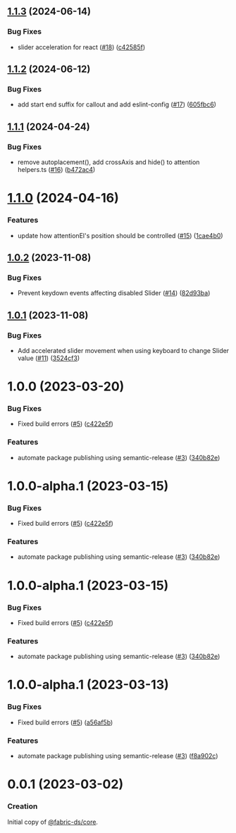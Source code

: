 ## [1.1.3](https://github.com/warp-ds/core/compare/v1.1.2...v1.1.3) (2024-06-14)


### Bug Fixes

* slider acceleration for react ([#18](https://github.com/warp-ds/core/issues/18)) ([c42585f](https://github.com/warp-ds/core/commit/c42585fe953abb109f92bcf89c47582883b4bf2a))

## [1.1.2](https://github.com/warp-ds/core/compare/v1.1.1...v1.1.2) (2024-06-12)


### Bug Fixes

* add start end suffix for callout and add eslint-config ([#17](https://github.com/warp-ds/core/issues/17)) ([605fbc6](https://github.com/warp-ds/core/commit/605fbc6bb563acb4b7141ba77b7b5d86b378311a))

## [1.1.1](https://github.com/warp-ds/core/compare/v1.1.0...v1.1.1) (2024-04-24)


### Bug Fixes

* remove autoplacement(), add crossAxis and hide() to attention helpers.ts ([#16](https://github.com/warp-ds/core/issues/16)) ([b472ac4](https://github.com/warp-ds/core/commit/b472ac4dab798f618f349ac126546e86e852f8c7))

# [1.1.0](https://github.com/warp-ds/core/compare/v1.0.2...v1.1.0) (2024-04-16)


### Features

* update how attentionEl's position should be controlled ([#15](https://github.com/warp-ds/core/issues/15)) ([1cae4b0](https://github.com/warp-ds/core/commit/1cae4b0124cc19e1316b3757cdc2376ac375dad9))

## [1.0.2](https://github.com/warp-ds/core/compare/v1.0.1...v1.0.2) (2023-11-08)


### Bug Fixes

* Prevent keydown events affecting disabled Slider ([#14](https://github.com/warp-ds/core/issues/14)) ([82d93ba](https://github.com/warp-ds/core/commit/82d93ba51f9c6eaa9fb5ac6778a2ba8b95616527))

## [1.0.1](https://github.com/warp-ds/core/compare/v1.0.0...v1.0.1) (2023-11-08)


### Bug Fixes

* Add accelerated slider movement when using keyboard to change Slider value ([#11](https://github.com/warp-ds/core/issues/11)) ([3524cf3](https://github.com/warp-ds/core/commit/3524cf36a5b04040d72d3d7e9060d232a12eb0b3))

# 1.0.0 (2023-03-20)


### Bug Fixes

* Fixed build errors ([#5](https://github.com/warp-ds/core/issues/5)) ([c422e5f](https://github.com/warp-ds/core/commit/c422e5f8ed04646f309dd6e62d5275d2e4cc81cc))


### Features

* automate package publishing using semantic-release ([#3](https://github.com/warp-ds/core/issues/3)) ([340b82e](https://github.com/warp-ds/core/commit/340b82e971b5ae9ab43e99755bf658e926f52d55))

# 1.0.0-alpha.1 (2023-03-15)


### Bug Fixes

* Fixed build errors ([#5](https://github.com/warp-ds/core/issues/5)) ([c422e5f](https://github.com/warp-ds/core/commit/c422e5f8ed04646f309dd6e62d5275d2e4cc81cc))


### Features

* automate package publishing using semantic-release ([#3](https://github.com/warp-ds/core/issues/3)) ([340b82e](https://github.com/warp-ds/core/commit/340b82e971b5ae9ab43e99755bf658e926f52d55))

# 1.0.0-alpha.1 (2023-03-15)


### Bug Fixes

* Fixed build errors ([#5](https://github.com/warp-ds/core/issues/5)) ([c422e5f](https://github.com/warp-ds/core/commit/c422e5f8ed04646f309dd6e62d5275d2e4cc81cc))


### Features

* automate package publishing using semantic-release ([#3](https://github.com/warp-ds/core/issues/3)) ([340b82e](https://github.com/warp-ds/core/commit/340b82e971b5ae9ab43e99755bf658e926f52d55))

# 1.0.0-alpha.1 (2023-03-13)


### Bug Fixes

* Fixed build errors ([#5](https://github.com/warp-ds/core/issues/5)) ([a56af5b](https://github.com/warp-ds/core/commit/a56af5b1d39489769ac6afcd9255bbc4d5874281))


### Features

* automate package publishing using semantic-release ([#3](https://github.com/warp-ds/core/issues/3)) ([f8a902c](https://github.com/warp-ds/core/commit/f8a902cf5b11db9f942848a2a6c3b67375cf688c))

# 0.0.1 (2023-03-02)


### Creation
Initial copy of [@fabric-ds/core](https://github.com/fabric-ds/core/).
